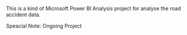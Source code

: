 This is a kind of Microsoft Power BI Analysis project for analyse the road accident data.

Speacial Note: Ongoing Project
